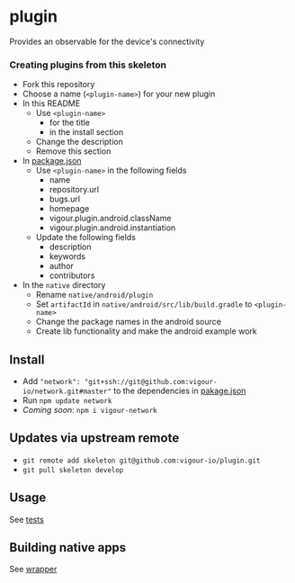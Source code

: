 # plugin
Provides an observable for the device's connectivity

### Creating plugins from this skeleton
- Fork this repository
- Choose a name (`<plugin-name>`) for your new plugin
- In this README
  + Use `<plugin-name>`
    * for the title
    * in the install section
  + Change the description
  + Remove this section
- In [package.json](package.json)
  + Use `<plugin-name>` in the following fields
    * name
    * repository.url
    * bugs.url
    * homepage
    * vigour.plugin.android.className
    * vigour.plugin.android.instantiation
  + Update the following fields
    * description
    * keywords
    * author
    * contributors
- In the `native` directory
  + Rename `native/android/plugin`
  + Set `artifactId` in `native/android/src/lib/build.gradle` to `<plugin-name>`
  + Change the package names in the android source
  + Create lib functionality and make the android example work

## Install
- Add `"network": "git+ssh://git@github.com:vigour-io/network.git#master"` to the dependencies in [pakage.json](pakage.json)
- Run `npm update network`
- *Coming soon*: `npm i vigour-network`

## Updates via upstream remote
- `git remote add skeleton git@github.com:vigour-io/plugin.git`
- `git pull skeleton develop`

## Usage
See [tests](test)

## Building native apps
See [wrapper](http://github.com/vigour-io/vigour-native)

